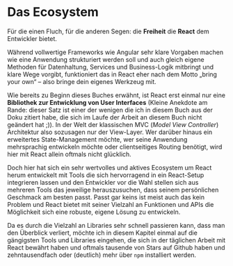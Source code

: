 # Das Ecosystem

Für die einen Fluch, für die anderen Segen: die **Freiheit** die **React** dem Entwickler bietet. 

Während vollwertige Frameworks wie Angular sehr klare Vorgaben machen wie eine Anwendung strukturiert werden soll und auch gleich eigene Methoden für Datenhaltung, Services und Business-Logik mitbringt und klare Wege vorgibt, funktioniert das in React eher nach dem Motto „bring your own“ – also bringe dein eigenes Werkzeug mit. 

Wie bereits zu Beginn dieses Buches erwähnt, ist React erst einmal nur eine **Bibliothek zur Entwicklung von User Interfaces** \(Kleine Anekdote am Rande: dieser Satz ist einer der wenigen die ich in diesem Buch aus der Doku zitiert habe, die sich im Laufe der Arbeit an diesem Buch nicht geändert hat ;\)\). In der Welt der klassischen MVC \(_Model View Controller_\) Architektur also sozusagen nur der View-Layer. Wer darüber hinaus ein erweitertes State-Management möchte, wer seine Anwendung mehrsprachig entwickeln möchte oder clientseitiges Routing benötigt, wird hier mit React allein oftmals nicht glücklich.

Doch hier hat sich ein sehr wertvolles und aktives Ecosystem um React herum entwickelt mit Tools die sich hervorragend in ein React-Setup integrieren lassen und den Entwickler vor die Wahl stellen sich aus mehreren Tools das jeweilige herauszusuchen, dass seinem persönlichen Geschmack am besten passt. Passt gar keins ist meist auch das kein Problem und React bietet mit seiner Vielzahl an Funktionen und APIs die Möglichkeit sich eine robuste, eigene Lösung zu entwickeln.

Da es durch die Vielzahl an Libraries sehr schnell passieren kann, dass man den Überblick verliert, möchte ich in diesem Kapitel einmal auf die gängigsten Tools und Libraries eingehen, die sich in der täglichen Arbeit mit React bewährt haben und oftmals tausende von Stars auf Github haben und zehntausendfach oder \(deutlich\) mehr über `npm` installiert werden.

